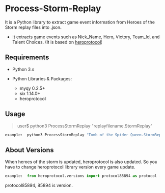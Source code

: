 # Process-Storm-Replay
It is a Python library to extract game event information from Heroes of the Storm replay files into .json.

* It extracts game events such as Nick_Name, Hero, Victory, Team_Id, and  Talent Choices.
(It is based on [heroprotocol](https://github.com/Blizzard/heroprotocol))


## Requirements
* Python 3.x

* Python Libraries & Packages:
  * myqy 0.2.5+
  * six 1.14.0+
  * heroprotocol


## Usage
 >user$  python3 ProcessStormReplay "replayfilename.StormReplay"
```bash
example:  python3 ProcessStormReplay "Tomb of the Spider Queen.StormReplay"
```


## About Versions
When heroes of the storm is updated, heroprotocol is also updated.
So you have to change heroprotocol library version every game update.

```python
example:  from heroprotocol.versions import protocol85894 as protocol --> from heroprotocol.versions import protocol90924 as protocol
```
protocol85894, 85894 is version.
